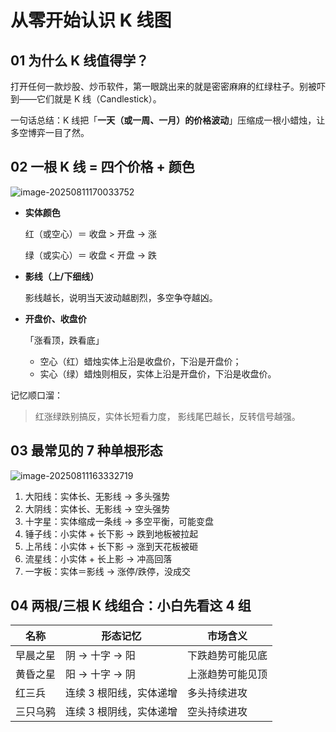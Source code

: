 # 从零开始认识 K 线图

## 01 为什么 K 线值得学？

打开任何一款炒股、炒币软件，第一眼跳出来的就是密密麻麻的红绿柱子。别被吓到——它们就是 K 线（Candlestick）。

一句话总结：K 线把「**一天（或一周、一月）的价格波动**」压缩成一根小蜡烛，让多空博弈一目了然。

## 02 一根 K 线 = 四个价格 + 颜色

![image-20250811170033752](/imgs/image-20250811170033752.png)

- **实体颜色**
  
  红（或空心）＝ 收盘 > 开盘 → 涨
  
  绿（或实心）＝ 收盘 < 开盘 → 跌
  
- **影线（上/下细线）**
  
  影线越长，说明当天波动越剧烈，多空争夺越凶。
  
- **开盘价、收盘价**

  「涨看顶，跌看底」

  - 空心（红）蜡烛实体上沿是收盘价，下沿是开盘价；
  - 实心（绿）蜡烛则相反，实体上沿是开盘价，下沿是收盘价。

记忆顺口溜：

> 红涨绿跌别搞反，实体长短看力度，
> 影线尾巴越长，反转信号越强。

## 03 最常见的 7 种单根形态

![image-20250811163332719](/imgs/image-20250811163332719.png)

1. 大阳线：实体长、无影线 → 多头强势
2. 大阴线：实体长、无影线 → 空头强势
3. 十字星：实体缩成一条线 → 多空平衡，可能变盘
4. 锤子线：小实体 + 长下影 → 跌到地板被拉起
5. 上吊线：小实体 + 长下影 → 涨到天花板被砸
6. 流星线：小实体 + 长上影 → 冲高回落
7. 一字板：实体＝影线 → 涨停/跌停，没成交

## 04 两根/三根 K 线组合：小白先看这 4 组

| 名称     | 形态记忆                | 市场含义         |
| -------- | ----------------------- | ---------------- |
| 早晨之星 | 阴 → 十字 → 阳          | 下跌趋势可能见底 |
| 黄昏之星 | 阳 → 十字 → 阴          | 上涨趋势可能见顶 |
| 红三兵   | 连续 3 根阳线，实体递增 | 多头持续进攻     |
| 三只乌鸦 | 连续 3 根阴线，实体递增 | 空头持续进攻     |
